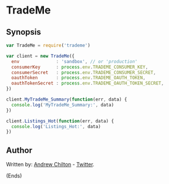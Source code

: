 # TradeMe #

## Synopsis ##

```js
var TradeMe = require('trademe')

var client = new TradeMe({
  env              : 'sandbox', // or 'production'
  consumerKey      : process.env.TRADEME_CONSUMER_KEY,
  consumerSecret   : process.env.TRADEME_CONSUMER_SECRET,
  oauthToken       : process.env.TRADEME_OAUTH_TOKEN,
  oauthTokenSecret : process.env.TRADEME_OAUTH_TOKEN_SECRET,
})

client.MyTradeMe_Summary(function(err, data) {
  console.log('MyTradeMe_Summary:', data)
})

client.Listings_Hot(function(err, data) {
  console.log('Listings_Hot:', data)
})
```

## Author ##

Written by: [Andrew Chilton](http://chilts.org/) - [Twitter](https://twitter.com/andychilton).

(Ends)
